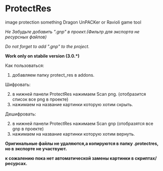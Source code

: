 # ProtectRes
image protection something Dragon UnPACKer or Ravioli game tool

*Не Забудьте добавить ".gnp" в проект.(Фильтр для экспорта не ресурсных файлов)*

*Do not forget to add ".gnp" to the project.*


**Work only on stabile version (3.0.*)**


Как пользоваться:

1) добавляем папку protect_res в addons.

Шифровать:

2) в нижней панели ProtectRes нажимаем Scan png. (отобразится список все png в проекте)
4) нажимаем на название картинки которую хотим скрыть.

Дешифровать:

2) в нижней панели ProtectRes нажимаем Scan gnp (отобразятся все gnp в проекте)
4) нажимаем на название картинки которую хотим вернуть.

**Оригинальные файлы не удаляются,а копируются в папку .protectres, но в экспорте не участвуют.**

**к сожалению пока нет автоматической замены картинки в скриптах/ресурсах.**
